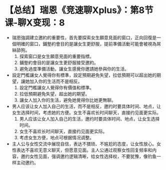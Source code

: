 # 【总结】瑞恩《竞速聊Xplus》：第8节课-聊X变现：8

-   瑞恩強調建立邀約的重要性，首先要探索女生願意見面的窗口，正向回復是一個明確的窗口，鋪墊約會目的是讓女生更舒服，提前準備活動可能會被視為屌絲舔狗。
    1.  探索窗口是女生願意見面的重要指標。
    2.  鋪墊約會目的是讓女生更舒服接受邀約。
    3.  避免過度準備活動，讓女生感覺你邀請她參與你的生活。
-   設定門檻讓女人覺得你有標準，設定預期避免失望，拉低預期可以超出她的期望，讓她加入你的生活而不是相反。
    1.  設定門檻讓女人覺得你有價值和標準。
    2.  拉低預期避免失望，超出她的期望。
    3.  讓女人加入你的生活，避免她覺得你比她更無聊。
-   男人应该让女人加入自己的生活，而不是相反，邀约时要具体时间、地点，让女生选择时间，考虑她的方便。女生不喜欢长时间聊天，直接约见面更实际。
    1.  男人应该让女人加入自己的生活，邀约时要具体时间、地点，让女生选择时间。
    2.  女生不喜欢长时间聊天，直接约见面更实际。
    3.  考虑女生方便，地点可根据情况调整。
-   主人公与女性交流中展现自信，表达不猥琐、不尴尬的态度，让女性放心。女性表达不喜欢无意义聊天，但愿意见面。主人公通过观察女性回复频率和内容，邀约女性见面，强调邀约逻辑清晰，给女性选择权，不要犹豫，像钓鱼一样主动邀约。